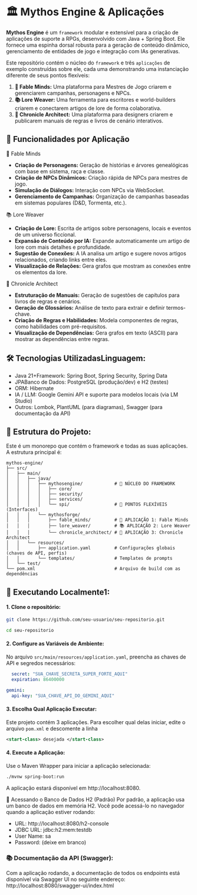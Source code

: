 # 🏛️ Mythos Engine & Aplicações

**Mythos Engine** é um `framework` modular e extensível para a criação de aplicações de suporte a RPGs, desenvolvido com Java + Spring Boot. Ele fornece uma espinha dorsal robusta para a geração de conteúdo dinâmico, gerenciamento de entidades de jogo e integração com IAs generativas.

Este repositório contém o núcleo do `framework` e três `aplicações` de exemplo construídas sobre ele, cada uma demonstrando uma instanciação diferente de seus pontos flexíveis:

1. **🐲 Fable Minds:** Uma plataforma para Mestres de Jogo criarem e gerenciarem campanhas, personagens e NPCs.
2. **📚 Lore Weaver:** Uma ferramenta para escritores e world-builders criarem e conectarem artigos de lore de forma colaborativa.
3. **📜 Chronicle Architect:** Uma plataforma para designers criarem e publicarem manuais de regras e livros de cenário interativos.

## 🚀 Funcionalidades por Aplicação

🐲 Fable Minds
- **Criação de Personagens:** Geração de histórias e árvores genealógicas com base em sistema, raça e classe.
- **Criação de NPCs Dinâmicos:** Criação rápida de NPCs para mestres de jogo.
- **Simulação de Diálogos:** Interação com NPCs via WebSocket.
- **Gerenciamento de Campanhas:** Organização de campanhas baseadas em sistemas populares (D&D, Tormenta, etc.).

📚 Lore Weaver
- **Criação de Lore:** Escrita de artigos sobre personagens, locais e eventos de um universo ficcional.
- **Expansão de Conteúdo por IA:** Expande automaticamente um artigo de lore com mais detalhes e profundidade.
- **Sugestão de Conexões:** A IA analisa um artigo e sugere novos artigos relacionados, criando links entre eles.
- **Visualização de Relações:** Gera grafos que mostram as conexões entre os elementos da lore.

📜 Chronicle Architect
- **Estruturação de Manuais:** Geração de sugestões de capítulos para livros de regras e cenários.
- **Geração de Glossários:** Análise de texto para extrair e definir termos-chave.
- **Criação de Regras e Habilidades:** Modela componentes de regras, como habilidades com pré-requisitos.
- **Visualização de Dependências:** Gera grafos em texto (ASCII) para mostrar as dependências entre regras.

## 🛠️ Tecnologias UtilizadasLinguagem: 
- Java 21+Framework: Spring Boot, Spring Security, Spring Data 
- JPABanco de Dados: PostgreSQL (produção/dev) e H2 (testes)
- ORM: Hibernate
- IA / LLM: Google Gemini API e suporte para modelos locais (via LM Studio)
- Outros: Lombok, PlantUML (para diagramas), Swagger (para documentação da API)

## 📁 Estrutura do Projeto:
Este é um monorepo que contém o framework e todas as suas aplicações. A estrutura principal é:
```
mythos-engine/
├── src/
│   ├── main/
│   │   ├── java/
│   │   │   ├── mythosengine/            # 🧠 NÚCLEO DO FRAMEWORK
│   │   │   │   ├── core/
│   │   │   │   ├── security/
│   │   │   │   ├── services/
│   │   │   │   └── spi/                 # 🔌 PONTOS FLEXÍVEIS (Interfaces)
│   │   │   └── mythosforge/
│   │   │       ├── fable_minds/         # 🐲 APLICAÇÃO 1: Fable Minds
│   │   │       ├── lore_weaver/         # 📚 APLICAÇÃO 2: Lore Weaver
│   │   │       └── chronicle_architect/ # 📜 APLICAÇÃO 3: Chronicle Architect
│   │   └── resources/
│   │       ├── application.yaml         # Configurações globais (chaves de API, perfis)
│   │       └── templates/               # Templates de prompts
│   └── test/
└── pom.xml                              # Arquivo de build com as dependências
```


## 🧪 Executando Localmente1:

#### 1. Clone o repositório:
```bash
git clone https://github.com/seu-usuario/seu-repositorio.git
```
```bash
cd seu-repositorio
```
#### 2. Configure as Variáveis de Ambiente:
No arquivo `src/main/resources/application.yaml`, preencha as chaves de API e segredos necessários:
```yaml
  secret: "SUA_CHAVE_SECRETA_SUPER_FORTE_AQUI"
  expiration: 86400000

gemini:
  api-key: "SUA_CHAVE_API_DO_GEMINI_AQUI"
```

#### 3. Escolha Qual Aplicação Executar:
Este projeto contém 3 aplicações. Para escolher qual delas iniciar, edite o arquivo `pom.xml` e descomente a linha 
```xml
<start-class> desejada </start-class>
```
#### 4. Execute a Aplicação:
Use o Maven Wrapper para iniciar a aplicação selecionada:
```bash
./mvnw spring-boot:run
```
A aplicação estará disponível em http://localhost:8080.

🧩 Acessando o Banco de Dados H2 (Padrão) Por padrão, a aplicação usa um banco de dados em memória H2. Você pode acessá-lo no navegador quando a aplicação estiver rodando:
- URL: http://localhost:8080/h2-console
- JDBC URL: jdbc:h2:mem:testdb
- User Name: sa
- Password: (deixe em branco)

### 📚 Documentação da API (Swagger):
Com a aplicação rodando, a documentação de todos os endpoints está disponível via Swagger UI no seguinte endereço: http://localhost:8080/swagger-ui/index.html
